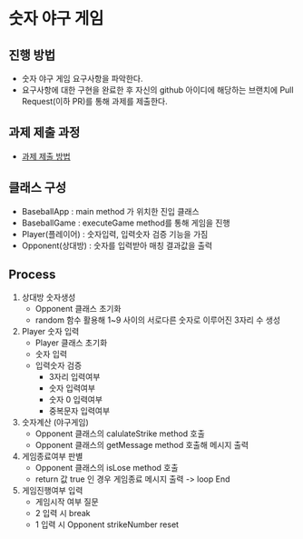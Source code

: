 # 숫자 야구 게임
## 진행 방법
* 숫자 야구 게임 요구사항을 파악한다.
* 요구사항에 대한 구현을 완료한 후 자신의 github 아이디에 해당하는 브랜치에 Pull Request(이하 PR)를 통해 과제를 제출한다.

## 과제 제출 과정
* [과제 제출 방법](https://github.com/next-step/nextstep-docs/tree/master/precourse)

## 클래스 구성
* BaseballApp : main method 가 위치한 진입 클래스
* BaseballGame : executeGame method를 통해 게임을 진행
* Player(플레이어) : 숫자입력, 입력숫자 검증 기능을 가짐
* Opponent(상대방) : 숫자를 입력받아 매칭 결과값을 출력
 
## Process
1. 상대방 숫자생성
    - Opponent 클래스 초기화
    - random 함수 활용해 1~9 사이의 서로다른 숫자로 이루어진 3자리 수 생성
2. Player 숫자 입력
    - Player 클래스 초기화
    - 숫자 입력
    - 입력숫자 검증
        - 3자리 입력여부
        - 숫자 입력여부
        - 숫자 0 입력여부
        - 중복문자 입력여부
4. 숫자계산 (야구게임)
    - Opponent 클래스의 calulateStrike method 호출
    - Opponent 클래스의 getMessage method 호출해 메시지 출력
5. 게임종료여부 판별
    - Opponent 클래스의 isLose method 호출
    - return 값 true 인 경우 게임종료 메시지 출력 -> loop End
7. 게임진행여부 입력
    - 게임시작 여부 질문
    - 2 입력 시 break
    - 1 입력 시 Opponent strikeNumber reset
